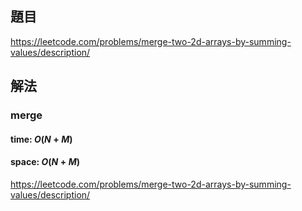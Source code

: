 ## 題目
https://leetcode.com/problems/merge-two-2d-arrays-by-summing-values/description/

## 解法
### merge 
#### time: $O(N+M)$
#### space: $O(N+M)$
https://leetcode.com/problems/merge-two-2d-arrays-by-summing-values/description/
